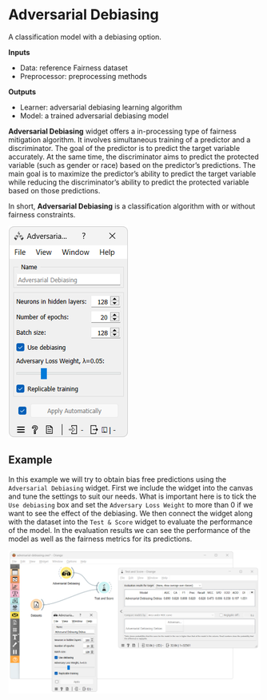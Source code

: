 Adversarial Debiasing
================
A classification model with a debiasing option.

**Inputs**

- Data: reference Fairness dataset
- Preprocessor: preprocessing methods

**Outputs**

- Learner: adversarial debiasing learning algorithm
- Model: a trained adversarial debiasing model

**Adversarial Debiasing** widget offers a in-processing type of fairness mitigation algorithm. It involves simultaneous training of a predictor and a discriminator. The goal of the predictor is to predict the target variable accurately. At the same time, the discriminator aims to predict the protected variable (such as gender or race) based on the predictor’s predictions. The main goal is to maximize the predictor’s ability to predict the target variable while reducing the discriminator’s ability to predict the protected variable based on those predictions.

In short, **Adversarial Debiasing** is a classification algorithm with or without fairness constraints.

![](images/adversarial-debiasing.png)

Example
-------

In this example we will try to obtain bias free predictions using the `Adversarial Debiasing` widget. First we include the widget into the canvas and tune the settings to suit our needs. What is important here is to tick the `Use debiasing` box and set the `Adversary Loss Weight` to more than 0 if we want to see the effect of the debiasing. We then connect the widget along with the dataset into the `Test & Score` widget to evaluate the performance of the model. In the evaluation results we can see the performance of the model as well as the fairness metrics for its predictions.

![](images/adversarial-debiasing-example.png)
